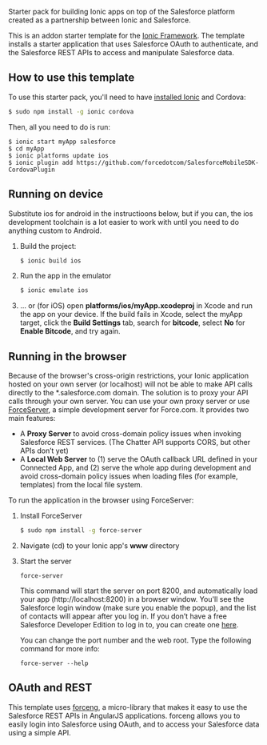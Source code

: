 Starter pack for building Ionic apps on top of the Salesforce platform created as a partnership between Ionic and Salesforce.

This is an addon starter template for the [Ionic Framework](http://ionicframework.com/). The template installs a starter application that uses Salesforce OAuth to authenticate, and the Salesforce REST APIs to access and manipulate Salesforce data.

## How to use this template

To use this starter pack, you'll need to have [installed Ionic](http://ionicframework.com/getting-started) and Cordova:

```bash
$ sudo npm install -g ionic cordova
```

Then, all you need to do is run:
```
$ ionic start myApp salesforce
$ cd myApp
$ ionic platforms update ios
$ ionic plugin add https://github.com/forcedotcom/SalesforceMobileSDK-CordovaPlugin
```

## Running on device

Substitute ios for android in the instructioons below, but if you can, the ios development toolchain is a lot easier to work with until you need to do anything custom to Android.

1. Build the project:

    ```bash
    $ ionic build ios
    ```

1. Run the app in the emulator

    ```bash
    $ ionic emulate ios
    ```

1. ... or (for iOS) open **platforms/ios/myApp.xcodeproj** in Xcode and run the app on your device. If the build fails in Xcode, select the myApp target, click the **Build Settings** tab, search for **bitcode**, select **No** for **Enable Bitcode**, and try again.


## Running in the browser

Because of the browser's cross-origin restrictions, your Ionic application hosted on your own server (or localhost) will not be able to make API calls directly to the *.salesforce.com domain. The solution is to proxy your API calls through your own server. You can use your own proxy server or use [ForceServer](https://github.com/ccoenraets/force-server), a simple development server for Force.com. It provides two main features:

- A **Proxy Server** to avoid cross-domain policy issues when invoking Salesforce REST services. (The Chatter API supports CORS, but other APIs don’t yet)
- A **Local Web Server** to (1) serve the OAuth callback URL defined in your Connected App, and (2) serve the whole app during development and avoid cross-domain policy issues when loading files (for example, templates) from the local file system.

To run the application in the browser using ForceServer:

1. Install ForceServer

    ```bash
    $ sudo npm install -g force-server
    ```

2. Navigate (cd) to your Ionic app's **www** directory  

3. Start the server

    ```
    force-server
    ```

    This command will start the server on port 8200, and automatically load your app (http://localhost:8200) in a browser window. You'll see the Salesforce login window (make sure you enable the popup), and the list of contacts will appear after you log in. If you don’t have a free Salesforce Developer Edition to log in to, you can create one [here](http://developer.salesforce.com/signup).

    You can change the port number and the web root. Type the following command for more info:

    ```
    force-server --help
    ```

## OAuth and REST

This template uses [forceng](https://github.com/ccoenraets/forceng), a micro-library that makes it easy to use the Salesforce REST APIs in AngularJS applications. forceng allows you to easily login into Salesforce using OAuth, and to access your Salesforce data using a simple API.
